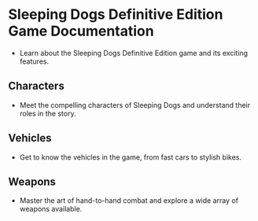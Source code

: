 # Sleeping Dogs Definitive Edition Game Documentation

- Learn about the Sleeping Dogs Definitive Edition game and its exciting features.

## Characters
- Meet the compelling characters of Sleeping Dogs and understand their roles in the story.

## Vehicles
- Get to know the vehicles in the game, from fast cars to stylish bikes.

## Weapons
- Master the art of hand-to-hand combat and explore a wide array of weapons available.
